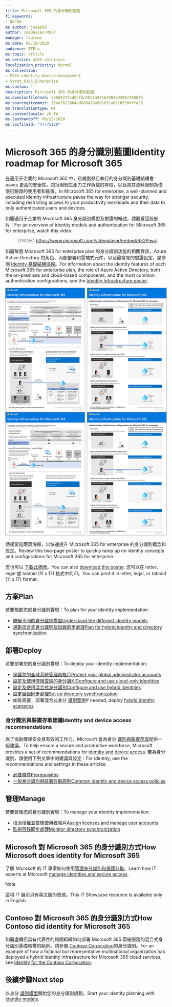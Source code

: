 ```yaml
---
title: Microsoft 365 的身分識別藍圖
f1.keywords:
- NOCSH
ms.author: josephd
author: JoeDavies-MSFT
manager: laurawi
ms.date: 08/10/2020
audience: ITPro
ms.topic: article
ms.service: o365-solutions
localization_priority: Normal
ms.collection:
- M365-identity-device-management
- Strat_O365_Enterprise
ms.custom: ''
description: Microsoft 365 的身分識別藍圖。
ms.openlocfilehash: e268422fcd6cfba36b1a971629036d29827806f6
ms.sourcegitcommit: 13ae76220b4ad688438a5d1031a6e1b5300ffa23
ms.translationtype: MT
ms.contentlocale: zh-TW
ms.lasthandoff: 09/15/2020
ms.locfileid: "47775120"
---
```

# <a name="identity-roadmap-for-microsoft-365"></a><span data-ttu-id="93ef7-103">Microsoft 365 的身分識別藍圖</span><span class="sxs-lookup"><span data-stu-id="93ef7-103">Identity roadmap for Microsoft 365</span></span>

<span data-ttu-id="93ef7-104">在適用于企業的 Microsoft 365 中，已規劃好且執行的身分識別基礎結構會 paves 更高的安全性，包括限制生產力工作負載的存取，以及將其資料限制為僅限已驗證的使用者和裝置。</span><span class="sxs-lookup"><span data-stu-id="93ef7-104">In Microsoft 365 for enterprise, a well-planned and executed identity infrastructure paves the way for stronger security, including restricting access to your productivity workloads and their data to only authenticated users and devices.</span></span>

<span data-ttu-id="93ef7-105">如需適用于企業的 Microsoft 365 身分識別模型及驗證的概述，請觀看這段影片：</span><span class="sxs-lookup"><span data-stu-id="93ef7-105">For an overview of identity models and authentication for Microsoft 365 for enterprise, watch this video:</span></span>

<span data-ttu-id="93ef7-106"><p> </p></span><span class="sxs-lookup"><span data-stu-id="93ef7-106"><p> </p></span></span>

> [!VIDEO https://www.microsoft.com/videoplayer/embed/RE2Pjwu]

<span data-ttu-id="93ef7-107">如需每個 Microsoft 365 for enterprise plan 的身分識別功能的相關資訊，Azure Active Directory 的角色、內部部署和雲端式元件，以及最常見的驗證設定，請參閱 [Identity 基礎結構海報](../downloads/m365e-identity-infra.pdf)。</span><span class="sxs-lookup"><span data-stu-id="93ef7-107">For information about the identity features of each Microsoft 365 for enterprise plan, the role of Azure Active Directory, both the on-premises and cloud-based components, and the most common authentication configurations, see the [Identity Infrastructure poster](../downloads/m365e-identity-infra.pdf).</span></span>

<span data-ttu-id="93ef7-108">[![身分識別基礎結構海報](../downloads/m365e-identity-infra.png)](../downloads/m365e-identity-infra.pdf)</span><span class="sxs-lookup"><span data-stu-id="93ef7-108">[![The Identity Infrastructure poster](../downloads/m365e-identity-infra.png)](../downloads/m365e-identity-infra.pdf)</span></span>

<span data-ttu-id="93ef7-109">請複習這兩頁海報，以快速提升 Microsoft 365 for enterprise 的身分識別概念和設定。</span><span class="sxs-lookup"><span data-stu-id="93ef7-109">Review this two-page poster to quickly ramp up on identity concepts and configurations for Microsoft 365 for enterprise.</span></span>

<span data-ttu-id="93ef7-110">您也可以 [下載此標牌](https://github.com/MicrosoftDocs/microsoft-365-docs/raw/public/microsoft-365/downloads/m365e-identity-infra.pdf)。</span><span class="sxs-lookup"><span data-stu-id="93ef7-110">You can also [download this poster](https://github.com/MicrosoftDocs/microsoft-365-docs/raw/public/microsoft-365/downloads/m365e-identity-infra.pdf).</span></span> <span data-ttu-id="93ef7-111">您可以在 letter、legal 或 tabloid (11 x 17) 格式中列印。</span><span class="sxs-lookup"><span data-stu-id="93ef7-111">You can print it in letter, legal, or tabloid (11 x 17) format.</span></span>

## <a name="plan"></a><span data-ttu-id="93ef7-112">方案</span><span class="sxs-lookup"><span data-stu-id="93ef7-112">Plan</span></span>

<span data-ttu-id="93ef7-113">若要規劃您的身分識別實現：</span><span class="sxs-lookup"><span data-stu-id="93ef7-113">To plan for your identity implementation:</span></span>

- [<span data-ttu-id="93ef7-114">瞭解不同的身分識別模型</span><span class="sxs-lookup"><span data-stu-id="93ef7-114">Understand the different identity models</span></span>](about-microsoft-365-identity.md)
- [<span data-ttu-id="93ef7-115">規劃混合式身分識別及目錄同步處理</span><span class="sxs-lookup"><span data-stu-id="93ef7-115">Plan for hybrid identity and directory synchronization</span></span>](plan-for-directory-synchronization.md)

## <a name="deploy"></a><span data-ttu-id="93ef7-116">部署</span><span class="sxs-lookup"><span data-stu-id="93ef7-116">Deploy</span></span>

<span data-ttu-id="93ef7-117">若要部署您的身分識別實現：</span><span class="sxs-lookup"><span data-stu-id="93ef7-117">To deploy your identity implementation:</span></span>

- [<span data-ttu-id="93ef7-118">保護您的全域系統管理員帳戶</span><span class="sxs-lookup"><span data-stu-id="93ef7-118">Protect your global administrator accounts</span></span>](protect-your-global-administrator-accounts.md)
- [<span data-ttu-id="93ef7-119">設定及使用僅限雲端的身分識別</span><span class="sxs-lookup"><span data-stu-id="93ef7-119">Configure and use cloud-only identities</span></span>](cloud-only-identities.md)
- [<span data-ttu-id="93ef7-120">設定及使用混合式身分識別</span><span class="sxs-lookup"><span data-stu-id="93ef7-120">Configure and use hybrid identities</span></span>](prepare-for-directory-synchronization.md)
- [<span data-ttu-id="93ef7-121">設定目錄同步處理</span><span class="sxs-lookup"><span data-stu-id="93ef7-121">Set up directory synchronization</span></span>](set-up-directory-synchronization.md)
- <span data-ttu-id="93ef7-122">如有需要，部署混合式身分 [識別案例](hybrid-solutions.md)</span><span class="sxs-lookup"><span data-stu-id="93ef7-122">If needed, deploy [hybrid identity scenarios](hybrid-solutions.md)</span></span>

### <a name="identity-and-device-access-recommendations"></a><span data-ttu-id="93ef7-123">身分識別與裝置存取建議</span><span class="sxs-lookup"><span data-stu-id="93ef7-123">Identity and device access recommendations</span></span>

<span data-ttu-id="93ef7-124">為了協助確保安全且有效的工作力，Microsoft 會為身分 [識別與裝置存取](microsoft-365-policies-configurations.md)提供一組建議。</span><span class="sxs-lookup"><span data-stu-id="93ef7-124">To help ensure a secure and productive workforce, Microsoft provides a set of recommendations for [identity and device access](microsoft-365-policies-configurations.md).</span></span> <span data-ttu-id="93ef7-125">若為身分識別，請使用下列文章中的建議與設定：</span><span class="sxs-lookup"><span data-stu-id="93ef7-125">For identity, use the recommendations and settings in these articles:</span></span>

- [<span data-ttu-id="93ef7-126">必要條件</span><span class="sxs-lookup"><span data-stu-id="93ef7-126">Prerequisites</span></span>](identity-access-prerequisites.md)
- [<span data-ttu-id="93ef7-127">一般身分識別與裝置存取原則</span><span class="sxs-lookup"><span data-stu-id="93ef7-127">Common identity and device access policies</span></span>](identity-access-policies.md)

## <a name="manage"></a><span data-ttu-id="93ef7-128">管理</span><span class="sxs-lookup"><span data-stu-id="93ef7-128">Manage</span></span>

<span data-ttu-id="93ef7-129">若要管理您的身分識別實現：</span><span class="sxs-lookup"><span data-stu-id="93ef7-129">To manage your identity implementation:</span></span>

- [<span data-ttu-id="93ef7-130">指派授權並管理使用者帳戶</span><span class="sxs-lookup"><span data-stu-id="93ef7-130">Assign licenses and manage user accounts</span></span>](assign-licenses-to-user-accounts.md)
- [<span data-ttu-id="93ef7-131">監視目錄同步處理</span><span class="sxs-lookup"><span data-stu-id="93ef7-131">Monitor directory synchronization</span></span>](view-directory-synchronization-status.md)

## <a name="how-microsoft-does-identity-for-microsoft-365"></a><span data-ttu-id="93ef7-132">Microsoft 對 Microsoft 365 的身分識別方式</span><span class="sxs-lookup"><span data-stu-id="93ef7-132">How Microsoft does identity for Microsoft 365</span></span>

<span data-ttu-id="93ef7-133">了解 Microsoft 的 IT 專家如何使用[管理身分識別和保護存取](https://www.microsoft.com/en-us/itshowcase/managing-user-identities-and-secure-access-at-microsoft)。</span><span class="sxs-lookup"><span data-stu-id="93ef7-133">Learn how IT experts at Microsoft [manage identities and secure access](https://www.microsoft.com/en-us/itshowcase/managing-user-identities-and-secure-access-at-microsoft).</span></span>

>[!Note]
><span data-ttu-id="93ef7-134">這項 IT 展示只有英文版的資源。</span><span class="sxs-lookup"><span data-stu-id="93ef7-134">This IT Showcase resource is available only in English.</span></span>
>

## <a name="how-contoso-did-identity-for-microsoft-365"></a><span data-ttu-id="93ef7-135">Contoso 對 Microsoft 365 的身分識別方式</span><span class="sxs-lookup"><span data-stu-id="93ef7-135">How Contoso did identity for Microsoft 365</span></span>

<span data-ttu-id="93ef7-136">如需虛構但具有代表性的跨國組織如何部署 Microsoft 365 雲端服務的混合式身分識別基礎結構的範例，請參閱 [Contoso Corporation](contoso-identity.md)的身分識別。</span><span class="sxs-lookup"><span data-stu-id="93ef7-136">For an example of how a fictional but representative multinational organization has deployed a hybrid identity infrastructure for Microsoft 365 cloud services, see [Identity for the Contoso Corporation](contoso-identity.md).</span></span>

## <a name="next-step"></a><span data-ttu-id="93ef7-137">後續步驟</span><span class="sxs-lookup"><span data-stu-id="93ef7-137">Next step</span></span>

<span data-ttu-id="93ef7-138">以身分 [識別模型](about-microsoft-365-identity.md)開始您的身分識別規劃。</span><span class="sxs-lookup"><span data-stu-id="93ef7-138">Start your identity planning with [Identity models](about-microsoft-365-identity.md).</span></span>
